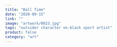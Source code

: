 ```yaml
---
title: "Ball Time"
date: "2020-09-15"
link: ""
image: "artwork/0023.jpg"
tags: "outsider character on-black sport artist"
product: false
category: "art"
---
```

